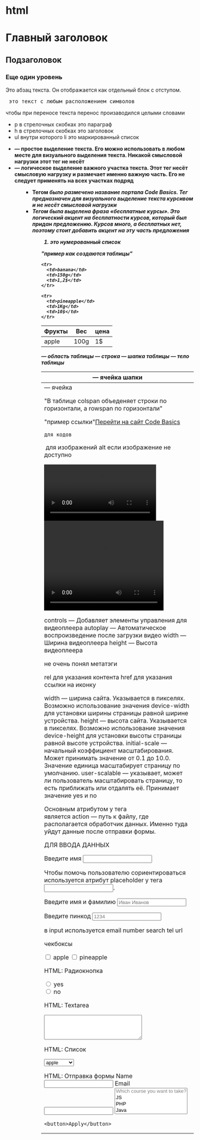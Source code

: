 # html
<h1>Главный заголовок</h1>
<h2>Подзаголовок</h2>
<h3>Еще один уровень</h3>


<p>Это абзац текста. Он отображается как отдельный блок с отступом.</p>
<pre> это текст с любым расположением символов</pre>
<span> чтобы при переносе текста перенос произаводился целыми словами</span>

<ul>
  <li>p в стрелочных скобках это параграф </li>
  <li>h в стрелочных скобках это заголовок</li>
  <li>ul внутри которого li это маркированный список</li>
</ul>


<ul>
  <li><b> — простое выделение текста. Его можно использовать в любом месте для визуального выделения текста. Никакой смысловой нагрузки этот тег не несёт
  <li><strong> — логическое выделение важного участка текста. Этот тег несёт смысловую нагрузку и размечает именно важную часть. Его не следует применять на всех участках подряд
<ul>


<ul>
  <li>Тегом <i> было размечено название портала Code Basics. Тег предназначен для визуального выделение текста курсивом и не несёт смысловой нагрузки
  <li>Тегом <em> была выделена фраза «бесплатные курсы». Это логический акцент на бесплатности курсов, который был придан предложению. Курсов много, а бесплатных нет, поэтому стоит добавить акцент на эту часть предложения
<ul>



<ol>
  <li>это нумерованный список</li>
</ol>

"пример как создаются таблицы"

<table>
  <thead>
    <tr>
      <th>Фрукты</th>
      <th>Вес</th>
      <th>цена</th>
    </tr>
  </thead>
  
  <tbody>
    <tr>
      <td>apple</td>
      <td>100g</td>
      <td>1$</td>
    </tr>

    <tr>
      <td>banana</td>
      <td>150g</td>
      <td>1,2$</td>
    </tr>

    <tr>
      <td>pineapple</td>
      <td>1Kg</td>
      <td>10$</td>
    </tr>
  </tbody>
</table>


<table> — область таблицы
<tr> — строка
<thead> — шапка таблицы
<th> — ячейка шапки
<tbody> — тело таблицы
<td> — ячейка


"В таблице colspan объеденяет строки по горизонтали, а rowspan по горизонтали"


"пример ссылки"<a href="https://code-basics.com/">Перейти на сайт Code Basics</a>


<code>для кодов </code>

<img> для изображений alt если изображение не доступно


<audio>для встраивания аудио
<audio controls>
  <source src="https://example.com/audio.mp3">
  <source src="https://example.com/audio.ogg">
</audio>
<source>в котором указываются пути на другие форматы аудио файлов.

<video controls>
  <source src="https://example.com/our-video.mp4" type="video/mp4">
  <source src="https://example.com/our-video.webm" type="video/webm">
  <source src="https://example.com/our-video.ogg" type="video/ogg">
</video>


<video width="320" height="240" controls>
  <source src="https://www.w3schools.com/html/movie.mp4" type="video/mp4">
</video>

controls — Добавляет элементы управления для видеоплеера
autoplay — Автоматическое воспроизведение после загрузки видео
width — Ширина видеоплеера
height — Высота видеоплеера

не очень понял метатэги



rel для указания контента
href для указания ссылки на иконку

<link rel="icon" href="https://www.w3schools.com/favicon.ico" sizes="64x64">


width — ширина сайта. Указывается в пикселях. Возможно использование значения device-width для установки ширины страницы равной ширине устройства.
height — высота сайта. Указывается в пикселях. Возможно использование значения device-height для установки высоты страницы равной высоте устройства.
initial-scale — начальный коэффициент масштабирования. Может принимать значение от 0.1 до 10.0. Значение единица масштабирует страницу по умолчанию.
user-scalable — указывает, может ли пользователь масштабировать страницу, то есть приближать или отдалять её. Принимает значение yes и no


<meta name="viewport" content="width=device-width, initial-scale=1.0">

<form action="/people"></form>
Основным атрибутом у тега <form> является action — путь к файлу, где располагается обработчик данных. Именно туда уйдут данные после отправки формы.

ДЛЯ ВВОДА ДАННЫХ
<form>
  <label>Введите имя</label>
  <input type="text">
</form>

Чтобы помочь пользователю сориентироваться используется атрибут placeholder у тега <input>.
<form>
  <label for="name">Введите имя и фамилию</label>
  <input type="text" id="name" placeholder="Иван Иванов">
</form>


<form action="/people">
  <label for="pin">Введите пинкод</label>
  <input type="password" id="pin" placeholder="1234">
</form>
в input используется email
number
search
tel
url




чекбоксы
<form action="/people">
  <label>
    <input type="checkbox" name="fruits" value="apple">
    apple
  </label>
  <label>
    <input type="checkbox" name="fruits" value="pineapple">
    pineapple
  </label>
</form>


HTML: Радиокнопка
<form action="/people">
 <label>
  <input type="radio" name="delivery" value="yes">
  yes
 </label>
 <br>
 <label>
  <input type="radio" name="delivery" value="no">
  no
 </label>
</form>


HTML: Textarea
<form action="/people">
 <textarea rows="4" cols="30">
 </textarea>
</form>


HTML: Список
<form action="/people">
 <select>
  <option>apple</option>
  <option>pineapple</option>
  <option>banana</option>
 </select>
</form>



HTML: Отправка формы
    <label>
        Name
        <input type="text">
    </label>
    <label>
        Email
        <input type="text">
    </label>
    <select multiple>
        <option disabled>Which course you want to take?</option>
        <option>JS</option>
        <option>PHP</option>
        <option>Java</option>
    </select>

    <button>Apply</button>
</form>
